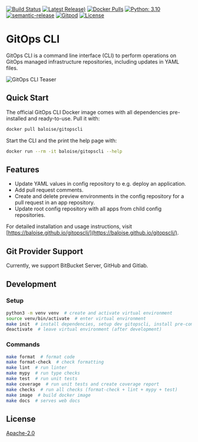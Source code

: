 [![Build Status](https://github.com/baloise/gitopscli/actions/workflows/main.yml/badge.svg)](https://github.com/baloise/gitopscli/actions/workflows/main.yml)
[![Latest Release)](https://img.shields.io/github/v/release/baloise/gitopscli)](https://github.com/baloise/gitopscli/releases)
[![Docker Pulls](https://img.shields.io/docker/pulls/baloise/gitopscli)](https://hub.docker.com/r/baloise/gitopscli/tags)
[![Python: 3.10](https://img.shields.io/badge/python-3.10-yellow.svg)](https://www.python.org/downloads/release/python-3108/)
[![semantic-release](https://img.shields.io/badge/%20%20%F0%9F%93%A6%F0%9F%9A%80-semantic--release-e10079.svg)](https://github.com/semantic-release/semantic-release)
[![Gitpod](https://img.shields.io/badge/Gitpod-Ready--to--Code-blue?logo=gitpod)](https://gitpod.io/#https://github.com/baloise/gitopscli) 
[![License](https://img.shields.io/github/license/baloise/gitopscli?color=lightgrey)](https://github.com/baloise/gitopscli/blob/master/LICENSE)

# GitOps CLI

GitOps CLI is a command line interface (CLI) to perform operations on GitOps managed infrastructure repositories, including updates in YAML files.

![GitOps CLI Teaser](docs/assets/images/teaser.png)

## Quick Start
The official GitOps CLI Docker image comes with all dependencies pre-installed and ready-to-use. Pull it with:
```bash
docker pull baloise/gitopscli
```
Start the CLI and the print the help page with:
```bash
docker run --rm -it baloise/gitopscli --help
```

## Features
- Update YAML values in config repository to e.g. deploy an application.
- Add pull request comments.
- Create and delete preview environments in the config repository for a pull request in an app repository.
- Update root config repository with all apps from child config repositories.

For detailed installation and usage instructions, visit [https://baloise.github.io/gitopscli/](https://baloise.github.io/gitopscli/).

## Git Provider Support
Currently, we support BitBucket Server, GitHub and Gitlab.

## Development

### Setup

```bash
python3 -m venv venv  # create and activate virtual environment
source venv/bin/activate  # enter virtual environment
make init  # install dependencies, setup dev gitopscli, install pre-commit hooks, ...
deactivate  # leave virtual environment (after development)
```

### Commands
```bash
make format  # format code
make format-check  # check formatting
make lint  # run linter
make mypy  # run type checks
make test  # run unit tests
make coverage  # run unit tests and create coverage report
make checks  # run all checks (format-check + lint + mypy + test)
make image  # build docker image
make docs  # serves web docs
```

## License
[Apache-2.0](https://choosealicense.com/licenses/apache-2.0/)
